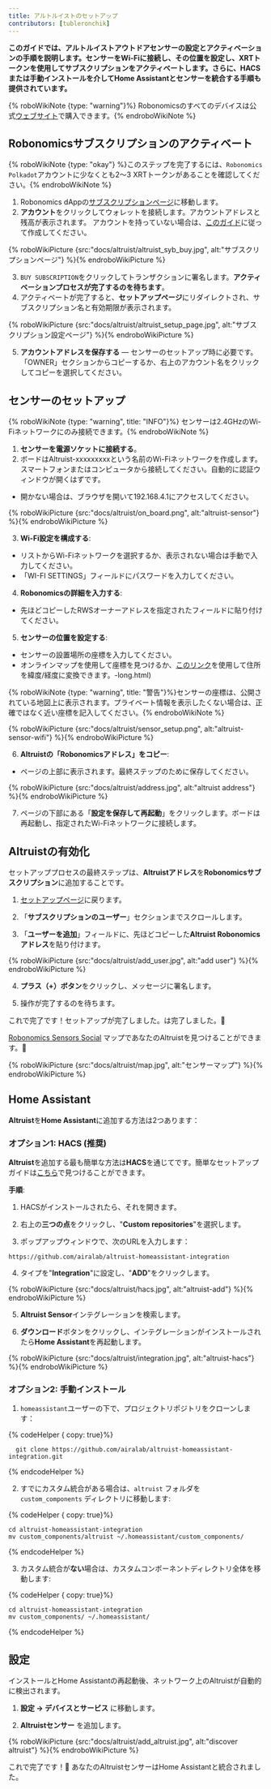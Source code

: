 ```yaml
---
title: アルトルイストのセットアップ
contributors: [tubleronchik]
---
```


**このガイドでは、アルトルイストアウトドアセンサーの設定とアクティベーションの手順を説明します。センサーをWi-Fiに接続し、その位置を設定し、XRTトークンを使用してサブスクリプションをアクティベートします。さらに、HACSまたは手動インストールを介してHome Assistantとセンサーを統合する手順も提供されています。**

{% roboWikiNote {type: "warning"}%} Robonomicsのすべてのデバイスは公式[ウェブサイト](https://robonomics.network/devices/)で購入できます。{% endroboWikiNote %}

## Robonomicsサブスクリプションのアクティベート

{% roboWikiNote {type: "okay"} %}このステップを完了するには、`Robonomics Polkadot`アカウントに少なくとも2〜3 XRTトークンがあることを確認してください。{% endroboWikiNote %}

1) Robonomics dAppの[サブスクリプションページ](https://robonomics.app/#/rws-buy)に移動します。
2) **アカウント**をクリックしてウォレットを接続します。アカウントアドレスと残高が表示されます。
アカウントを持っていない場合は、[このガイド](https://wiki.robonomics.network/docs/create-account-in-dapp/)に従って作成してください。

{% roboWikiPicture {src:"docs/altruist/altruist_syb_buy.jpg", alt:"サブスクリプションページ"} %}{% endroboWikiPicture %}

3) `BUY SUBSCRIPTION`をクリックしてトランザクションに署名します。**アクティベーションプロセスが完了するのを待ちます**。
4) アクティベートが完了すると、**セットアップページ**にリダイレクトされ、サブスクリプション名と有効期限が表示されます。

{% roboWikiPicture {src:"docs/altruist/altruist_setup_page.jpg", alt:"サブスクリプション設定ページ"} %}{% endroboWikiPicture %}

5) **アカウントアドレスを保存する** — センサーのセットアップ時に必要です。「OWNER」セクションからコピーするか、右上のアカウント名をクリックしてコピーを選択してください。

## センサーのセットアップ

{% roboWikiNote {type: "warning", title: "INFO"}%} センサーは2.4GHzのWi-Fiネットワークにのみ接続できます。{% endroboWikiNote %}

1) **センサーを電源ソケットに接続する**。
2) ボードはAltruist-xxxxxxxxxという名前のWi-Fiネットワークを作成します。スマートフォンまたはコンピュータから接続してください。自動的に認証ウィンドウが開くはずです。
- 開かない場合は、ブラウザを開いて192.168.4.1にアクセスしてください。

{% roboWikiPicture {src:"docs/altruist/on_board.png", alt:"altruist-sensor"} %}{% endroboWikiPicture %}

3) **Wi-Fi設定を構成する**:
- リストからWi-Fiネットワークを選択するか、表示されない場合は手動で入力してください。
- 「WI-FI SETTINGS」フィールドにパスワードを入力してください。

4) **Robonomicsの詳細を入力する**:
- 先ほどコピーしたRWSオーナーアドレスを指定されたフィールドに貼り付けてください。

5) **センサーの位置を設定する**:
- センサーの設置場所の座標を入力してください。
- オンラインマップを使用して座標を見つけるか、[このリンク](https://www.latlong.net/convert-address-to-lat)を使用して住所を緯度/経度に変換できます。-long.html)

{% roboWikiNote {type: "warning", title: "警告"}%}センサーの座標は、公開されている地図上に表示されます。プライベート情報を表示したくない場合は、正確ではなく近い座標を記入してください。{% endroboWikiNote %}

{% roboWikiPicture {src:"docs/altruist/sensor_setup.png", alt:"altruist-sensor-wifi"} %}{% endroboWikiPicture %}

6) **Altruistの「Robonomicsアドレス」をコピー**:
- ページの上部に表示されます。最終ステップのために保存してください。

{% roboWikiPicture {src:"docs/altruist/address.jpg", alt:"altruist address"} %}{% endroboWikiPicture %}

7) ページの下部にある「**設定を保存して再起動**」をクリックします。ボードは再起動し、指定されたWi-Fiネットワークに接続します。

## Altruistの有効化
セットアッププロセスの最終ステップは、**Altruistアドレス**を**Robonomicsサブスクリプション**に追加することです。

1) [セットアップページ](https://robonomics.app/#/rws-setup)に戻ります。

2) 「**サブスクリプションのユーザー**」セクションまでスクロールします。

3) 「**ユーザーを追加**」フィールドに、先ほどコピーした**Altruist Robonomicsアドレス**を貼り付けます。

{% roboWikiPicture {src:"docs/altruist/add_user.jpg", alt:"add user"} %}{% endroboWikiPicture %}

4) **プラス（+）ボタン**をクリックし、メッセージに署名します。

5) 操作が完了するのを待ちます。

これで完了です！セットアップが完了しました。は完了しました。🎉

[Robonomics Sensors Social](https://sensors.social/#) マップであなたのAltruistを見つけることができます。🚀

{% roboWikiPicture {src:"docs/altruist/map.jpg", alt:"センサーマップ"} %}{% endroboWikiPicture %}

## Home Assistant

**Altruist**を**Home Assistant**に追加する方法は2つあります：

### オプション1: HACS (推奨)

**Altruist**を追加する最も簡単な方法は**HACS**を通じてです。簡単なセットアップガイドは[こちら](https://hacs.xyz/docs/use/)で見つけることができます。

**手順**:
1) HACSがインストールされたら、それを開きます。

2) 右上の**三つの点**をクリックし、"**Custom repositories**"を選択します。

3) ポップアップウィンドウで、次のURLを入力します：

```
https://github.com/airalab/altruist-homeassistant-integration
```
4) タイプを"**Integration**"に設定し、"**ADD**"をクリックします。

{% roboWikiPicture {src:"docs/altruist/hacs.jpg", alt:"altruist-add"} %}{% endroboWikiPicture %}

5) **Altruist Sensor**インテグレーションを検索します。

6) **ダウンロード**ボタンをクリックし、インテグレーションがインストールされたら**Home Assistant**を再起動します。

{% roboWikiPicture {src:"docs/altruist/integration.jpg", alt:"altruist-hacs"} %}{% endroboWikiPicture %}

### オプション2: 手動インストール

1) `homeassistant`ユーザーの下で、プロジェクトリポジトリをクローンします：

{% codeHelper { copy: true}%}

```shell
  git clone https://github.com/airalab/altruist-homeassistant-integration.git
```

{% endcodeHelper %}

2) すでにカスタム統合がある場合は、`altruist` フォルダを `custom_components` ディレクトリに移動します:

{% codeHelper { copy: true}%}

```
cd altruist-homeassistant-integration
mv custom_components/altruist ~/.homeassistant/custom_components/
```

{% endcodeHelper %}

3) カスタム統合が**ない**場合は、カスタムコンポーネントディレクトリ全体を移動します:

{% codeHelper { copy: true}%}

 ```
cd altruist-homeassistant-integration
mv custom_components/ ~/.homeassistant/
```

{% endcodeHelper %}

## 設定

インストールとHome Assistantの再起動後、ネットワーク上のAltruistが自動的に検出されます。

1) **設定 → デバイスとサービス** に移動します。

2) **Altruistセンサー** を追加します。

{% roboWikiPicture {src:"docs/altruist/add_altruist.jpg", alt:"discover altruist"} %}{% endroboWikiPicture %}

これで完了です！🚀 あなたのAltruistセンサーはHome Assistantと統合されました。